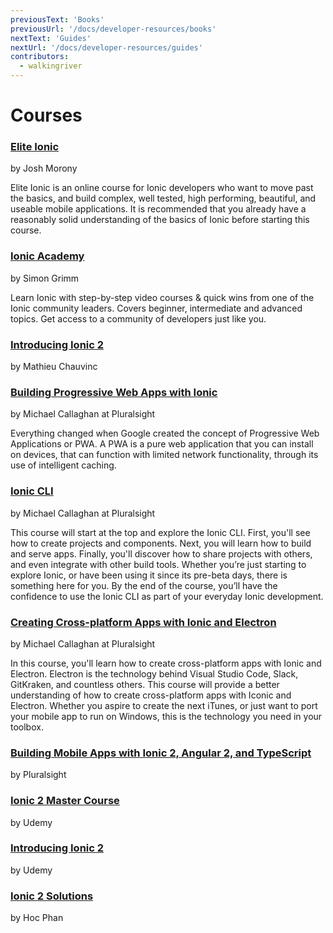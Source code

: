 ```yaml
---
previousText: 'Books'
previousUrl: '/docs/developer-resources/books'
nextText: 'Guides'
nextUrl: '/docs/developer-resources/guides'
contributors:
  - walkingriver
---
```


# Courses

### [Elite Ionic](https://www.joshmorony.com/elite/)

by Josh Morony

Elite Ionic is an online course for Ionic developers who want to move past the basics, and build complex, well tested, high performing, beautiful, and useable mobile applications. It is recommended that you already have a reasonably solid understanding of the basics of Ionic before starting this course.

### [Ionic Academy](https://ionicacademy.com/)

by Simon Grimm

Learn Ionic with step-by-step video courses & quick wins from one of the Ionic community leaders. Covers beginner, intermediate and advanced topics. Get access to a community of developers just like you.

### [Introducing Ionic 2](http://shop.oreilly.com/product/0636920050353.do)

by Mathieu Chauvinc

### [Building Progressive Web Apps with Ionic](https://www.pluralsight.com/courses/progressive-web-apps-ionic)

by Michael Callaghan at  Pluralsight

Everything changed when Google created the concept of Progressive Web Applications or PWA. A PWA is a pure web application that you can install on devices, that can function with limited network functionality, through its use of intelligent caching.

### [Ionic CLI](https://app.pluralsight.com/library/courses/ionic-cli/)

by Michael Callaghan at  Pluralsight

This course will start at the top and explore the Ionic CLI. First, you'll see how to create projects and components. Next, you will learn how to build and serve apps. Finally, you'll discover how to share projects with others, and even integrate with other build tools. Whether you’re just starting to explore Ionic, or have been using it since its pre-beta days, there is something here for you. By the end of the course, you’ll have the confidence to use the Ionic CLI as part of your everyday Ionic development.

### [Creating Cross-platform Apps with Ionic and Electron](https://app.pluralsight.com/library/courses/ionic-electron-building-cross-platform-apps)

by Michael Callaghan at  Pluralsight

In this course, you'll learn how to create cross-platform apps with Ionic and Electron. Electron is the technology behind Visual Studio Code, Slack, GitKraken, and countless others. This course will provide a better understanding of how to create cross-platform apps with Iconic and Electron. Whether you aspire to create the next iTunes, or just want to port your mobile app to run on Windows, this is the technology you need in your toolbox.

### [Building Mobile Apps with Ionic 2, Angular 2, and TypeScript](https://app.pluralsight.com/library/courses/ionic2-angular2-typescript-mobile-apps/table-of-contents)

by Pluralsight

### [Ionic 2 Master Course](https://www.udemy.com/ionic-2-tutorial/)

by Udemy

### [Introducing Ionic 2](https://www.udemy.com/introducing-ionic-2/)

by Udemy

### [Ionic 2 Solutions](https://www.packtpub.com/web-development/ionic-2-solutions-video)

by Hoc Phan

